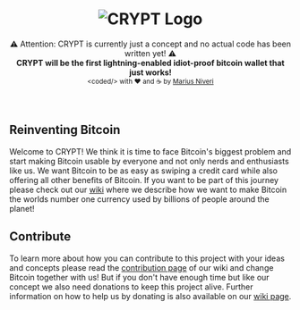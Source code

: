 <h1 align="center">
  <img title="CRYPT logo" alt="CRYPT Logo" src="https://raw.githubusercontent.com/m4r1vs/crypt-pwa/master/crypt-logo-text-small.png">
</h1>
<div align="center">
	⚠ Attention: CRYPT is currently just a concept and no actual code has been written yet! ⚠<br />
  <strong>CRYPT will be the first lightning-enabled idiot-proof bitcoin wallet that just works!</strong>
</div>
<div align="center">
  <sub>&lt;coded/&gt; with ❤︎ and ☕ by <a href="https://github.com/m4r1vs">Marius Niveri</a><br />
</div>
<br />
<br />

## Reinventing Bitcoin
Welcome to CRYPT! We think it is time to face Bitcoin's biggest problem and start making Bitcoin usable by everyone and not only nerds and enthusiasts like us. We want Bitcoin to be as easy as swiping a credit card while also offering all other benefits of Bitcoin. If you want to be part of this journey please check out our [wiki](https://github.com/m4r1vs/CRYPT/wiki) where we describe how we want to make Bitcoin the worlds number one currency used by billions of people around the planet!
## Contribute
To learn more about how you can contribute to this project with your ideas and concepts please read the [contribution page](https://github.com/m4r1vs/CRYPT/wiki/contribute) of our wiki and change Bitcoin together with us! But if you don't have enough time but like our concept we also need donations to keep this project alive. Further information on how to help us by donating is also available on our [wiki page](https://github.com/m4r1vs/CRYPT/wiki/contribute).
